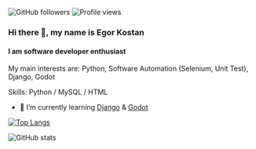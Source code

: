 ![GitHub followers](https://img.shields.io/github/followers/ikostan)
![Profile views](https://gpvc.arturio.dev/ikostan)  

### Hi there 👋, my name is Egor Kostan
#### I am software developer enthusiast

My main interests are: Python, Software Automation (Selenium, Unit Test), Django, Godot

Skills: Python / MySQL / HTML

- 🌱 I’m currently learning [Django](https://www.djangoproject.com/) & [Godot](https://godotengine.org/)

[![Top Langs](https://github-readme-stats.vercel.app/api/top-langs/?username=ikostan&theme=merko)](https://github.com/anuraghazra/github-readme-stats) 

![GitHub stats](https://github-readme-stats.vercel.app/api?username=ikostan&show_icons=true&theme=merko) 
